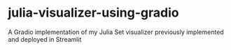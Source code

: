 # julia-visualizer-using-gradio
A Gradio implementation of my Julia Set visualizer previously implemented and deployed in Streamlit

